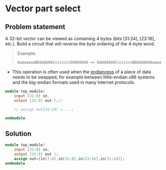 # Vector part select

## Problem statement

A 32-bit vector can be viewed as containing 4 bytes (bits [31:24], [23:16], etc.). Build a circuit that will reverse the *byte* ordering of the 4-byte word.

> Example:
>
> ```verilog
> AaaaaaaaBbbbbbbbCcccccccDddddddd => DdddddddCcccccccBbbbbbbbAaaaaaaa
> ```

* This operation is often used when the [endianness](https://en.wikipedia.org/wiki/Endianness) of a piece of data needs to be swapped, for example between little-endian x86 systems and the big-endian formats used in many Internet protocols.

```verilog
module top_module( 
    input [31:0] in,
    output [31:0] out );//

    // assign out[31:24] = ...;

endmodule
```

## Solution

```verilog
module top_module( 
    input [31:0] in,
    output [31:0] out );
    assign out={in[7:0],in[15:8],in[23:16],in[31:24]};
endmodule
```